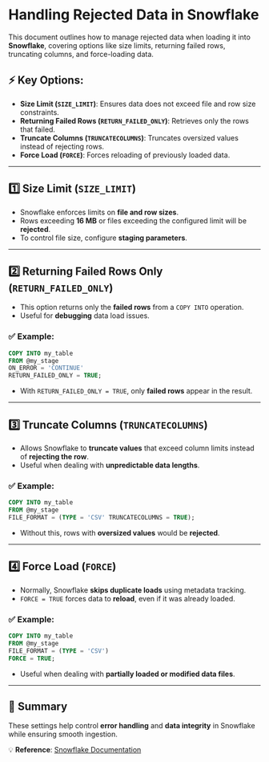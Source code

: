 # Handling Rejected Data in Snowflake

This document outlines how to manage rejected data when loading it into **Snowflake**, covering options like size limits, returning failed rows, truncating columns, and force-loading data.

## ⚡ Key Options:
- **Size Limit (`SIZE_LIMIT`)**: Ensures data does not exceed file and row size constraints.
- **Returning Failed Rows (`RETURN_FAILED_ONLY`)**: Retrieves only the rows that failed.
- **Truncate Columns (`TRUNCATECOLUMNS`)**: Truncates oversized values instead of rejecting rows.
- **Force Load (`FORCE`)**: Forces reloading of previously loaded data.

---

## 1️⃣ Size Limit (`SIZE_LIMIT`)
- Snowflake enforces limits on **file and row sizes**.
- Rows exceeding **16 MB** or files exceeding the configured limit will be **rejected**.
- To control file size, configure **staging parameters**.

---

## 2️⃣ Returning Failed Rows Only (`RETURN_FAILED_ONLY`)
- This option returns only the **failed rows** from a `COPY INTO` operation.
- Useful for **debugging** data load issues.

### ✅ Example:
```sql
COPY INTO my_table 
FROM @my_stage
ON_ERROR = 'CONTINUE'
RETURN_FAILED_ONLY = TRUE;
```
- With `RETURN_FAILED_ONLY = TRUE`, only **failed rows** appear in the result.

---

## 3️⃣ Truncate Columns (`TRUNCATECOLUMNS`)
- Allows Snowflake to **truncate values** that exceed column limits instead of **rejecting the row**.
- Useful when dealing with **unpredictable data lengths**.

### ✅ Example:
```sql
COPY INTO my_table
FROM @my_stage
FILE_FORMAT = (TYPE = 'CSV' TRUNCATECOLUMNS = TRUE);
```
- Without this, rows with **oversized values** would be **rejected**.

---

## 4️⃣ Force Load (`FORCE`)
- Normally, Snowflake **skips duplicate loads** using metadata tracking.
- `FORCE = TRUE` forces data to **reload**, even if it was already loaded.

### ✅ Example:
```sql
COPY INTO my_table
FROM @my_stage
FILE_FORMAT = (TYPE = 'CSV')
FORCE = TRUE;
```
- Useful when dealing with **partially loaded or modified data files**.

---

## 📌 Summary
These settings help control **error handling** and **data integrity** in Snowflake while ensuring smooth ingestion.

💡 **Reference**: [Snowflake Documentation](https://docs.snowflake.com)
